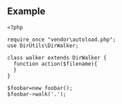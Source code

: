 ## Example

    <?php

    require_once "vendor\autoload.php";
    use DirUtils\DirWalker;

    class walker extends DirWalker {
      function action($filename){
      }
    }

    $foobar=new foobar();
    $foobar->walk('.');

